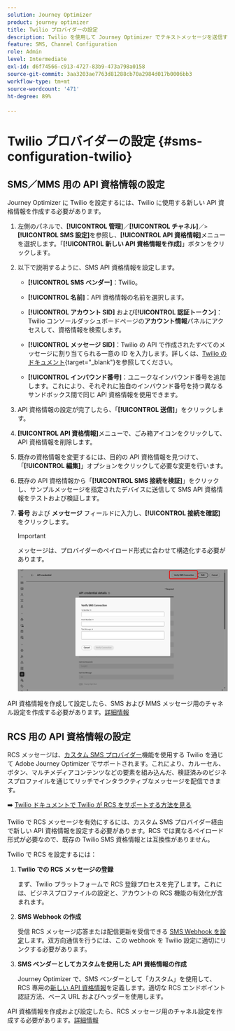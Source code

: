 ```yaml
---
solution: Journey Optimizer
product: journey optimizer
title: Twilio プロバイダーの設定
description: Twilio を使用して Journey Optimizer でテキストメッセージを送信するように環境を設定する方法を説明します
feature: SMS, Channel Configuration
role: Admin
level: Intermediate
exl-id: d6f74566-c913-4727-83b9-473a798a0158
source-git-commit: 3aa3203ae7763d81288cb70a2984d017b0006bb3
workflow-type: tm+mt
source-wordcount: '471'
ht-degree: 89%

---
```


# Twilio プロバイダーの設定 {#sms-configuration-twilio}

## SMS／MMS 用の API 資格情報の設定

Journey Optimizer に Twilio を設定するには、Twilio に使用する新しい API 資格情報を作成する必要があります。

1. 左側のパネルで、**[!UICONTROL 管理]**／**[!UICONTROL チャネル]**／`>`**[!UICONTROL SMS 設定]**&#x200B;を参照し、**[!UICONTROL API 資格情報]**&#x200B;メニューを選択します。「**[!UICONTROL 新しい API 資格情報を作成]**」ボタンをクリックします。

1. 以下で説明するように、SMS API 資格情報を設定します。

   * **[!UICONTROL SMS ベンダー]**：Twilio。

   * **[!UICONTROL 名前]**：API 資格情報の名前を選択します。

   * **[!UICONTROL アカウント SID]** および&#x200B;**[!UICONTROL 認証トークン]**：Twilio コンソールダッシュボードページの&#x200B;**アカウント情報**&#x200B;パネルにアクセスして、資格情報を検索します。

   * **[!UICONTROL メッセージ SID]**：Twilio の API で作成されたすべてのメッセージに割り当てられる一意の ID を入力します。詳しくは、[Twilio のドキュメント](https://support.twilio.com/hc/en-us/articles/223134387-What-is-a-Message-SID-){target="_blank"}を参照してください。

   * **[!UICONTROL インバウンド番号]**：ユニークなインバウンド番号を追加します。これにより、それぞれに独自のインバウンド番号を持つ異なるサンドボックス間で同じ API 資格情報を使用できます。

1. API 資格情報の設定が完了したら、「**[!UICONTROL 送信]**」をクリックします。

1. **[!UICONTROL API 資格情報]**&#x200B;メニューで、ごみ箱アイコンをクリックして、API 資格情報を削除します。

1. 既存の資格情報を変更するには、目的の API 資格情報を見つけて、「**[!UICONTROL 編集]**」オプションをクリックして必要な変更を行います。

1. 既存の API 資格情報から「**[!UICONTROL SMS 接続を検証]**」をクリックし、サンプルメッセージを指定されたデバイスに送信して SMS API 資格情報をテストおよび検証します。

1. **番号** および **メッセージ** フィールドに入力し、**[!UICONTROL 接続を確認]** をクリックします。

   >[!IMPORTANT]
   >
   >メッセージは、プロバイダーのペイロード形式に合わせて構造化する必要があります。

   ![](assets/verify-connection.png)

API 資格情報を作成して設定したら、SMS および MMS メッセージ用のチャネル設定を作成する必要があります。[詳細情報](sms-configuration-surface.md)

## RCS 用の API 資格情報の設定

RCS メッセージは、[カスタム SMS プロバイダー](sms-configuration-custom.md)機能を使用する Twilio を通じて Adobe Journey Optimizer でサポートされます。これにより、カルーセル、ボタン、マルチメディアコンテンツなどの要素を組み込んだ、検証済みのビジネスプロファイルを通じてリッチでインタラクティブなメッセージを配信できます。

➡️ [Twilio ドキュメントで Twilio が RCS をサポートする方法を見る](https://www.twilio.com/docs/rcs)

Twilio で RCS メッセージを有効にするには、カスタム SMS プロバイダー経由で新しい API 資格情報を設定する必要があります。RCS では異なるペイロード形式が必要なので、既存の Twilio SMS 資格情報とは互換性がありません。

Twilio で RCS を設定するには：

1. **Twilio での RCS メッセージの登録**

   まず、Twilio プラットフォームで RCS 登録プロセスを完了します。これには、ビジネスプロファイルの設定と、アカウントの RCS 機能の有効化が含まれます。

1. **SMS Webhook の作成**

   受信 RCS メッセージ応答または配信更新を受信できる [SMS Webhook を設定](sms-configuration-custom.md#webhook)します。双方向通信を行うには、この webhook を Twilio 設定に適切にリンクする必要があります。

1. **SMS ベンダーとしてカスタムを使用した API 資格情報の作成**

   Journey Optimizer で、SMS ベンダーとして「カスタム」を使用して、RCS 専用の[新しい API 資格情報](sms-configuration-custom.md#api-credential)を定義します。適切な RCS エンドポイント認証方法、ベース URL およびヘッダーを使用します。

API 資格情報を作成および設定したら、RCS メッセージ用のチャネル設定を作成する必要があります。[詳細情報](sms-configuration-surface.md)







